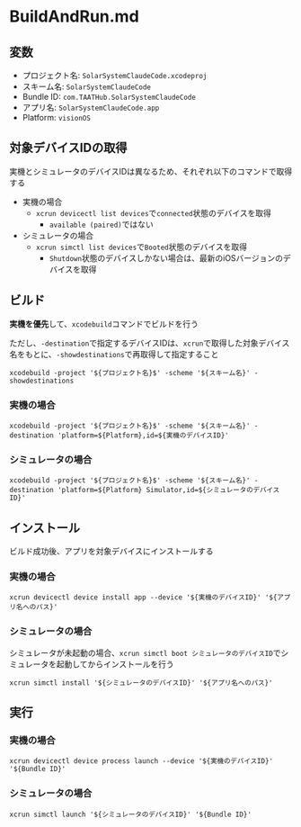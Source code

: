 # BuildAndRun.md

## 変数
- プロジェクト名: `SolarSystemClaudeCode.xcodeproj`
- スキーム名: `SolarSystemClaudeCode`
- Bundle ID: `com.TAATHub.SolarSystemClaudeCode`
- アプリ名: `SolarSystemClaudeCode.app`
- Platform: `visionOS`

## 対象デバイスIDの取得

実機とシミュレータのデバイスIDは異なるため、それぞれ以下のコマンドで取得する

- 実機の場合
    - `xcrun devicectl list devices`で`connected`状態のデバイスを取得
        - `available (paired)`ではない
- シミュレータの場合
    - `xcrun simctl list devices`で`Booted`状態のデバイスを取得
        - `Shutdown`状態のデバイスしかない場合は、最新のiOSバージョンのデバイスを取得

## ビルド

**実機を優先**して、`xcodebuild`コマンドでビルドを行う

ただし、`-destination`で指定するデバイスIDは、`xcrun`で取得した対象デバイス名をもとに、`-showdestinations`で再取得して指定すること

`xcodebuild -project '${プロジェクト名}$' -scheme '${スキーム名}' -showdestinations`

### 実機の場合

`xcodebuild -project '${プロジェクト名}$' -scheme '${スキーム名}' -destination 'platform=${Platform},id=${実機のデバイスID}'`

### シミュレータの場合

`xcodebuild -project '${プロジェクト名}$' -scheme '${スキーム名}' -destination 'platform=${Platform} Simulator,id=${シミュレータのデバイスID}'`

## インストール

ビルド成功後、アプリを対象デバイスにインストールする

### 実機の場合

`xcrun devicectl device install app --device '${実機のデバイスID}' '${アプリ名へのパス}'`

### シミュレータの場合

シミュレータが未起動の場合、`xcrun simctl boot シミュレータのデバイスID`でシミュレータを起動してからインストールを行う

`xcrun simctl install '${シミュレータのデバイスID}' '${アプリ名へのパス}'`

## 実行

### 実機の場合

`xcrun devicectl device process launch --device '${実機のデバイスID}' '${Bundle ID}'`

### シミュレータの場合

`xcrun simctl launch '${シミュレータのデバイスID}' '${Bundle ID}'`
